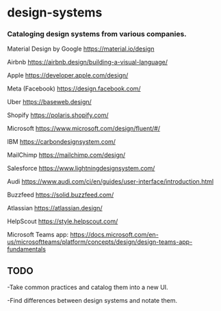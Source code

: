 # design-systems
### Cataloging design systems from various companies.

Material Design by Google
https://material.io/design

Airbnb
https://airbnb.design/building-a-visual-language/

Apple
https://developer.apple.com/design/

Meta (Facebook)
https://design.facebook.com/

Uber
https://baseweb.design/

Shopify
https://polaris.shopify.com/

Microsoft
https://www.microsoft.com/design/fluent/#/

IBM
https://carbondesignsystem.com/

MailChimp
https://mailchimp.com/design/

Salesforce
https://www.lightningdesignsystem.com/

Audi
https://www.audi.com/ci/en/guides/user-interface/introduction.html

Buzzfeed
https://solid.buzzfeed.com/

Atlassian
https://atlassian.design/

HelpScout
https://style.helpscout.com/

Microsoft Teams app:
https://docs.microsoft.com/en-us/microsoftteams/platform/concepts/design/design-teams-app-fundamentals

## TODO
-Take common practices and catalog them into a new UI.

-Find differences between design systems and notate them.
